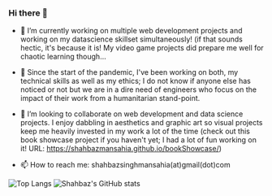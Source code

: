 ### Hi there 👋

<!--
**shahbazmansahia/shahbazmansahia** is a ✨ _special_ ✨ repository because its `README.md` (this file) appears on your GitHub profile.

Here are some ideas to get you started:

- 🔭 I’m currently working on ...
- 🌱 I’m currently learning ...
- 👯 I’m looking to collaborate on ...
- 🤔 I’m looking for help with ...
- 💬 Ask me about ...
- 📫 How to reach me: ...
- 😄 Pronouns: ...
- ⚡ Fun fact: ...
-->
- 🔭 I’m currently working on multiple web development projects and working on my datascience skillset simultaneously! (if that sounds hectic, it's because it is! My video game projects did prepare me well for chaotic learning though...

- 🌱 Since the start of the pandemic, I've been working on both, my technical skills as well as my ethics; I do not know if anyone else has noticed or not but we are in a dire need of engineers who focus on the impact of their work from a humanitarian stand-point.

- 👯 I’m looking to collaborate on web development and data science projects. I enjoy dabbling in aesthetics and graphic art so visual projects keep me heavily invested in my work a lot of the time (check out this book showcase project if you haven't yet; I had a lot of fun working on it! URL: https://shahbazmansahia.github.io/bookShowcase/)

- 📫 How to reach me: shahbazsinghmansahia(at)gmail(dot)com 

![Top Langs](https://github-readme-stats.vercel.app/api/top-langs/?username=shahbazmansahia&layout=compact&theme=radical) ![Shahbaz's GitHub stats](https://github-readme-stats.vercel.app/api?username=shahbazmansahia&show_icons=true&theme=radical)
